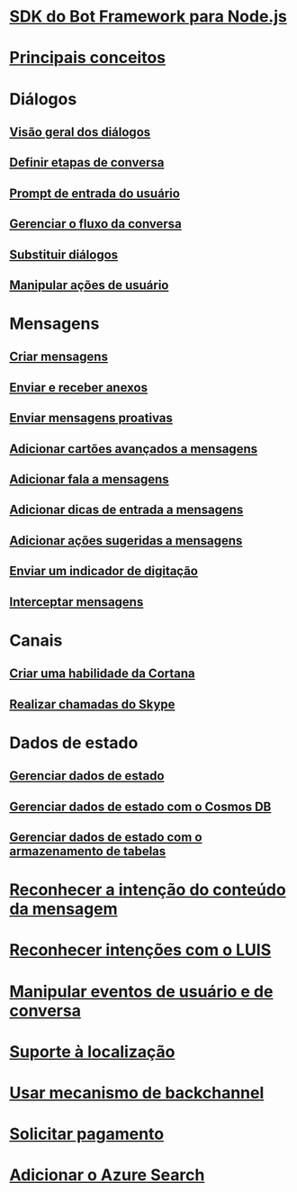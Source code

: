 # [SDK do Bot Framework para Node.js](bot-builder-nodejs-overview.md)
# [Principais conceitos](bot-builder-nodejs-concepts.md)
# Diálogos
## [Visão geral dos diálogos](bot-builder-nodejs-dialog-overview.md)
## [Definir etapas de conversa](bot-builder-nodejs-dialog-waterfall.md)
## [Prompt de entrada do usuário](bot-builder-nodejs-dialog-prompt.md)
## [Gerenciar o fluxo da conversa](bot-builder-nodejs-dialog-manage-conversation-flow.md)
## [Substituir diálogos](bot-builder-nodejs-dialog-replace.md)
## [Manipular ações de usuário](bot-builder-nodejs-dialog-actions.md)
# Mensagens
## [Criar mensagens](bot-builder-nodejs-message-create.md) 
## [Enviar e receber anexos](bot-builder-nodejs-send-receive-attachments.md) 
## [Enviar mensagens proativas](bot-builder-nodejs-proactive-messages.md)
## [Adicionar cartões avançados a mensagens](bot-builder-nodejs-send-rich-cards.md)
## [Adicionar fala a mensagens](bot-builder-nodejs-text-to-speech.md)
## [Adicionar dicas de entrada a mensagens](bot-builder-nodejs-send-input-hints.md)
## [Adicionar ações sugeridas a mensagens](bot-builder-nodejs-send-suggested-actions.md)
## [Enviar um indicador de digitação](bot-builder-nodejs-send-typing-indicator.md)
## [Interceptar mensagens](bot-builder-nodejs-intercept-messages.md)
# Canais
## [Criar uma habilidade da Cortana](bot-builder-nodejs-cortana-skill.md)
## [Realizar chamadas do Skype](bot-builder-nodejs-conduct-audio-calls.md)
# Dados de estado
## [Gerenciar dados de estado](bot-builder-nodejs-state.md)
## [Gerenciar dados de estado com o Cosmos DB](bot-builder-nodejs-state-azure-cosmosdb.md)
## [Gerenciar dados de estado com o armazenamento de tabelas](bot-builder-nodejs-state-azure-table-storage.md)
# [Reconhecer a intenção do conteúdo da mensagem](bot-builder-nodejs-recognize-intent-messages.md)
# [Reconhecer intenções com o LUIS](bot-builder-nodejs-recognize-intent-luis.md)
# [Manipular eventos de usuário e de conversa](bot-builder-nodejs-handle-conversation-events.md)
# [Suporte à localização](bot-builder-nodejs-localization.md)
# [Usar mecanismo de backchannel](bot-builder-nodejs-backchannel.md)
# [Solicitar pagamento](bot-builder-nodejs-request-payment.md)
# [Adicionar o Azure Search](bot-builder-nodejs-search-azure.md)
